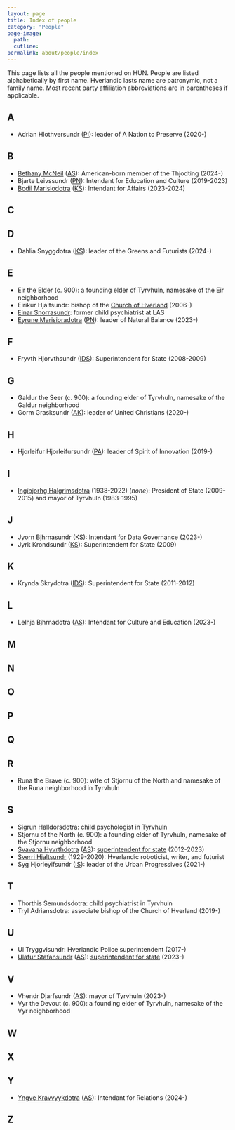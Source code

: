 ```yaml
---
layout: page
title: Index of people
category: "People"
page-image: 
  path:  
  cutline: 
permalink: about/people/index
---
```


This page lists all the people mentioned on HÚN. People are listed alphabetically by first name. Hverlandic lasts name are patronymic, not a family name. Most recent party affiliation abbreviations are in parentheses if applicable.

## A
- Adrian Hlothversundr ([PI](/HUN/about/party/pi)): leader of A Nation to Preserve (2020-)

## B
- [Bethany McNeil](/HUN/politics/2024/03/11/election) ([AS](/HUN/about/party/as)): American-born member of the Thjodting (2024-)
- Bjarte Leivssundr ([PN](/HUN/about/party/pn)): Intendant for Education and Culture (2019-2023)
- [Bodil Marisiodotra](/HUN/politics/2024/11/08/resign/) ([KS](/HUN/about/party/ks)): Intendant for Affairs (2023-2024)

## C

## D
- Dahlia Snyggdotra ([KS](/HUN/about/party/ks)): leader of the Greens and Futurists (2024-)

## E
- Eir the Elder (c. 900): a founding elder of Tyrvhuln, namesake of the Eir neighborhood
- Eirikur Hjaltsundr: bishop of the [Church of Hverland](/HUN/about/church) (2006-)
- [Einar Snorrasundr](/HUN/health/2024/03/11/psych/): former child psychiatrist at LAS
- [Eyrune Marisioradotra](/HUN/about/people/eyrune-marisioradotra) ([PN](/HUN/about/party/pn)): leader of Natural Balance (2023-)

## F
- Fryvth Hjorvthsundr ([IDS](/HUN/about/party/ids)): Superintendent for State (2008-2009)

## G
- Galdur the Seer (c. 900): a founding elder of Tyrvhuln, namesake of the Galdur neighborhood
- Gorm Grasksundr ([AK](/HUN/about/party/ak)): leader of United Christians (2020-)

## H
- Hjorleifur Hjorleifursundr ([PA](/HUN/about/party/pa)): leader of Spirit of Innovation (2019-)

## I
- [Ingibjorhg Halgrimsdotra](/HUN/about/people/ingibjorhg-halgrimsdotra) (1938-2022) (*none*): President of State (2009-2015) and mayor of Tyrvhuln (1983-1995)

## J
- Jyorn Bjhrnasundr ([KS](/HUN/about/party/ks)): Intendant for Data Governance (2023-)
- Jyrk Krondsundr ([KS](/HUN/about/party/ks)): Superintendent for State (2009)

## K
- Krynda Skrydotra ([IDS](/HUN/about/party/ids)): Superintendent for State (2011-2012)

## L
- Lelhja Bjhrnadotra ([AS](/HUN/about/party/as)): Intendant for Culture and Education (2023-)

## M

## N

## O

## P


## Q

## R
- Runa the Brave (c. 900): wife of Stjornu of the North and namesake of the Runa neighborhood in Tyrvhuln

## S
- Sigrun Halldorsdotra: child psychologist in Tyrvhuln
- Stjornu of the North (c. 900): a founding elder of Tyrvhuln, namesake of the Stjornu neighborhood
- [Svavana Hyvrthdotra](/HUN/about/people/svavana-hyvrthdotra) ([AS](/HUN/about/party/as)): [superintendent for state](/HUN/about/government/superintendent) (2012-2023)
- [Sverri Hjaltsundr](/HUN/people/sverri-hjaltsundr) (1929-2020): Hverlandic roboticist, writer, and futurist
- Syg Hjorleyifsundr ([IS](/HUN/about/party/is)): leader of the Urban Progressives (2021-)

## T
- Thorthis Semundsdotra: child psychiatrist in Tyrvhuln
- Tryl Adriansdotra: associate bishop of the Church of Hverland (2019-)

## U
- Ul Tryggvisundr: Hverlandic Police superintendent (2017-)
- [Ulafur Stafansundr](/HUN/about/people/ulafur-stafansundr) ([AS](/HUN/about/party/as)): [superintendent for state](/HUN/about/government/superintendent) (2023-)

## V
- Vhendr Djarfsundr ([AS](/HUN/about/party/as)): mayor of Tyrvhuln (2023-)
- Vyr the Devout (c. 900): a founding elder of Tyrvhuln, namesake of the Vyr neighborhood

## W

## X

## Y
- [Yngve Kravvyykdotra]() ([AS](/HUN/about/party/as)): Intendant for Relations (2024-)

## Z
